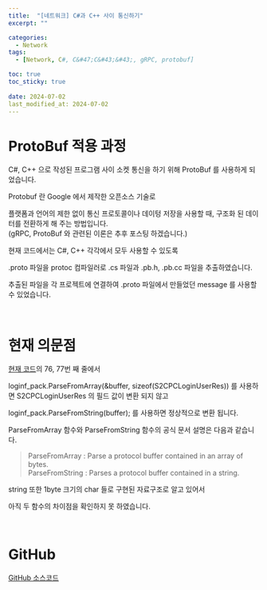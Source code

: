 ```yaml
---
title:  "[네트워크] C#과 C++ 사이 통신하기"
excerpt: ""

categories:
  - Network
tags:
  - [Network, C#, C&#47;C&#43;&#43;, gRPC, protobuf]

toc: true
toc_sticky: true
 
date: 2024-07-02
last_modified_at: 2024-07-02
---
```


# ProtoBuf 적용 과정

C#, C++ 으로 작성된 프로그램 사이 소켓 통신을 하기 위해 ProtoBuf 를 사용하게 되었습니다.  

Protobuf 란 Google 에서 제작한 오픈소스 기술로 

플랫폼과 언어의 제한 없이 통신 프로토콜이나 데이텅 저장을 사용할 때, 구조화 된 데이터를 전환하게 해 주는 방법입니다.  
(gRPC, ProtoBuf 와 관련된 이론은 추후 포스팅 하겠습니다.)  

현재 코드에서는 C#, C++ 각각에서 모두 사용할 수 있도록  

.proto 파일을 protoc 컴파일러로 .cs 파일과 .pb.h, .pb.cc 파일을 추출하였습니다.  

추출된 파일을 각 프로젝트에 연결하여 .proto 파일에서 만들었던 message 를 사용할 수 있었습니다.  

<br/>

# 현재 의문점

[현재 코드](https://github.com/Mgcllee/RHTF/blob/main/RHTF_Server/RHTFStageServer/Main.cpp)의 76, 77번 째 줄에서  

loginf_pack.ParseFromArray(&buffer, sizeof(S2CPCLoginUserRes)) 를 사용하면 S2CPCLoginUserRes 의 필드 값이 변환 되지 않고  

loginf_pack.ParseFromString(buffer); 를 사용하면 정상적으로 변환 됩니다.  

ParseFromArray 함수와 ParseFromString 함수의 공식 문서 설명은 다음과 같습니다.  

> ParseFromArray : Parse a protocol buffer contained in an array of bytes.  
> ParseFromString : Parses a protocol buffer contained in a string.  

string 또한 1byte 크기의 char 들로 구현된 자료구조로 알고 있어서  

아직 두 함수의 차이점을 확인하지 못 하였습니다.  

<br/>

# GitHub
[GitHub 소스코드](https://github.com/Mgcllee/RHTF/tree/main/RHTF_Server)  
